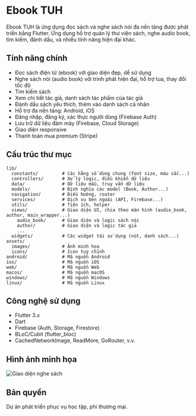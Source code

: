 # Ebook TUH

Ebook TUH là ứng dụng đọc sách và nghe sách nói đa nền tảng được phát triển bằng Flutter. Ứng dụng hỗ trợ quản lý thư viện sách, nghe audio book, tìm kiếm, đánh dấu, và nhiều tính năng hiện đại khác.

## Tính năng chính
- Đọc sách điện tử (ebook) với giao diện đẹp, dễ sử dụng
- Nghe sách nói (audio book) với trình phát hiện đại, hỗ trợ tua, thay đổi tốc độ
- Tìm kiếm sách
- Xem chi tiết tác giả, danh sách tác phẩm của tác giả
- Đánh dấu sách yêu thích, thêm vào danh sách cá nhân
- Hỗ trợ đa nền tảng: Android, iOS
- Đăng nhập, đăng ký, xác thực người dùng (Firebase Auth)
- Lưu trữ dữ liệu đám mây (Firebase, Cloud Storage)
- Giao diện responsive
- Thanh toán mua premium (Stripe)

## Cấu trúc thư mục
```
lib/
  constants/         # Các hằng số dùng chung (font size, màu sắc...)
  controllers/       # Xử lý logic, điều khiển dữ liệu
  data/              # Dữ liệu mẫu, truy vấn dữ liệu
  models/            # Định nghĩa các model (Book, Author...)
  navigation/        # Điều hướng, router
  services/          # Dịch vụ bên ngoài (API, Firebase...)
  utils/             # Tiện ích, helper
  views/             # Giao diện UI, chia theo màn hình (audio_book, author, main_wrapper...)
    audio_book/      # Giao diện và logic sách nói
    author/          # Giao diện và logic tác giả
    ...
  widgets/           # Các widget tái sử dụng (nút, danh sách...)
assets/
  images/            # Ảnh minh họa
  icons/             # Icon tuỳ chỉnh
android/             # Mã nguồn Android
ios/                 # Mã nguồn iOS
web/                 # Mã nguồn Web
macos/               # Mã nguồn macOS
windows/             # Mã nguồn Windows
linux/               # Mã nguồn Linux
```

## Công nghệ sử dụng
- Flutter 3.x
- Dart
- Firebase (Auth, Storage, Firestore)
- BLoC/Cubit (flutter_bloc)
- CachedNetworkImage, ReadMore, GoRouter, v.v.

## Hình ảnh minh họa
![Giao diện nghe sách](https://ibb.co/JwnbpHnQ)

## Bản quyền
Dự án phát triển phục vụ học tập, phi thương mại.
